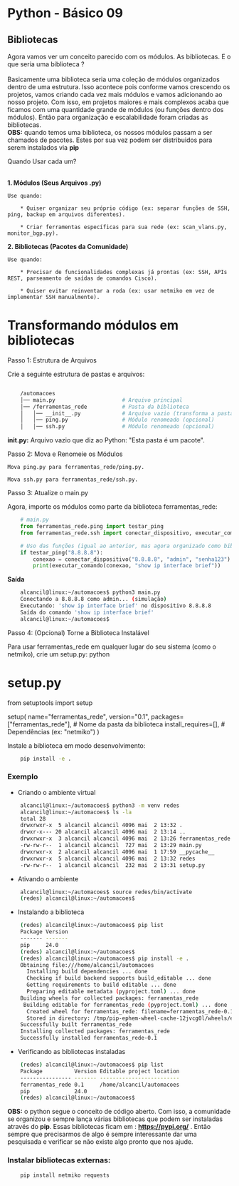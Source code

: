 # Python - Básico 09

## Bibliotecas

Agora vamos ver um conceito parecido com os módulos. As bibliotecas. E o que seria uma biblioteca ?  <br></br>
Basicamente uma biblioteca seria uma coleção de módulos organizados dentro de uma estrutura. Isso acontece pois conforme vamos crescendo os projetos, vamos criando cada vez mais módulos e vamos adicionando ao nosso projeto. Com isso, em projetos maiores e mais complexos acaba que ficamos com uma quantidade grande de módulos (ou funções dentro dos módulos). Então para organização e escalabilidade foram criadas as bibliotecas.  
**OBS:** quando temos uma biblioteca, os nossos módulos passam a ser chamados de pacotes. Estes por sua vez podem ser distribuidos para serem instalados via **pip**  

Quando Usar cada um?  <br></br>

**1. Módulos (Seus Arquivos .py)**

    Use quando:

        * Quiser organizar seu próprio código (ex: separar funções de SSH, ping, backup em arquivos diferentes).

        * Criar ferramentas específicas para sua rede (ex: scan_vlans.py, monitor_bgp.py).
    

**2. Bibliotecas (Pacotes da Comunidade)**

    Use quando:

        * Precisar de funcionalidades complexas já prontas (ex: SSH, APIs REST, parseamento de saídas de comandos Cisco).

        * Quiser evitar reinventar a roda (ex: usar netmiko em vez de implementar SSH manualmente).


# Transformando módulos em bibliotecas


Passo 1: Estrutura de Arquivos

Crie a seguinte estrutura de pastas e arquivos:

```Bash

    /automacoes
    │── main.py                     # Arquivo principal
    │── /ferramentas_rede           # Pasta da biblioteca
    │   │── __init__.py             # Arquivo vazio (transforma a pasta em pacote)
    │   │── ping.py                 # Módulo renomeado (opcional)
    │   │── ssh.py                  # Módulo renomeado (opcional)
```
**__init__.py:** Arquivo vazio que diz ao Python: "Esta pasta é um pacote".
    
Passo 2: Mova e Renomeie os Módulos

    Mova ping.py para ferramentas_rede/ping.py.

    Mova ssh.py para ferramentas_rede/ssh.py.

Passo 3: Atualize o main.py

Agora, importe os módulos como parte da biblioteca ferramentas_rede:

```Python
    # main.py
    from ferramentas_rede.ping import testar_ping
    from ferramentas_rede.ssh import conectar_dispositivo, executar_comando

    # Uso das funções (igual ao anterior, mas agora organizado como biblioteca)
    if testar_ping("8.8.8.8"):
        conexao = conectar_dispositivo("8.8.8.8", "admin", "senha123")
        print(executar_comando(conexao, "show ip interface brief"))
```

**Saída**

```Bash
    alcancil@linux:~/automacoes$ python3 main.py 
    Conectando a 8.8.8.8 como admin... (simulação)
    Executando: 'show ip interface brief' no dispositivo 8.8.8.8
    Saída do comando 'show ip interface brief'
    alcancil@linux:~/automacoes$ 
```

Passo 4: (Opcional) Torne a Biblioteca Instalável

Para usar ferramentas_rede em qualquer lugar do seu sistema (como o netmiko), crie um setup.py:
python

# setup.py
from setuptools import setup

setup(
    name="ferramentas_rede",
    version="0.1",
    packages=["ferramentas_rede"],  # Nome da pasta da biblioteca
    install_requires=[],            # Dependências (ex: "netmiko")
)

Instale a biblioteca em modo desenvolvimento:

```bash
    pip install -e .
```

### Exemplo

* Criando o ambiente virtual

```Bash
    alcancil@linux:~/automacoes$ python3 -m venv redes
    alcancil@linux:~/automacoes$ ls -la
    total 28
    drwxrwxr-x  5 alcancil alcancil 4096 mai  2 13:32 .
    drwxr-x--- 20 alcancil alcancil 4096 mai  2 13:14 ..
    drwxrwxr-x  3 alcancil alcancil 4096 mai  2 13:26 ferramentas_rede
    -rw-rw-r--  1 alcancil alcancil  727 mai  2 13:29 main.py
    drwxrwxr-x  2 alcancil alcancil 4096 mai  1 17:59 __pycache__
    drwxrwxr-x  5 alcancil alcancil 4096 mai  2 13:32 redes
    -rw-rw-r--  1 alcancil alcancil  232 mai  2 13:31 setup.py
```

* Ativando o ambiente  

```Bash
    alcancil@linux:~/automacoes$ source redes/bin/activate
    (redes) alcancil@linux:~/automacoes$
```

* Instalando a biblioteca  

```Bash
    (redes) alcancil@linux:~/automacoes$ pip list
    Package Version
    ------- -------
    pip     24.0
    (redes) alcancil@linux:~/automacoes$
    (redes) alcancil@linux:~/automacoes$ pip install -e .
    Obtaining file:///home/alcancil/automacoes
      Installing build dependencies ... done
      Checking if build backend supports build_editable ... done
      Getting requirements to build editable ... done
      Preparing editable metadata (pyproject.toml) ... done
    Building wheels for collected packages: ferramentas_rede
     Building editable for ferramentas_rede (pyproject.toml) ... done
      Created wheel for ferramentas_rede: filename=ferramentas_rede-0.1-0.editable-py3-none-any.whl size=2719 sha256=ca59d1651026f9db9752363c094f7c181a959009e81c71ac671c1a272aaa80e4
      Stored in directory: /tmp/pip-ephem-wheel-cache-12jvcg0l/wheels/e6/1c/68/53e78c2e777f48ad11d4e67928c2098ecbfe5de2470968c2c7
    Successfully built ferramentas_rede
    Installing collected packages: ferramentas_rede
    Successfully installed ferramentas_rede-0.1
```

* Verificando as bibliotecas instaladas  

```Bash
    (redes) alcancil@linux:~/automacoes$ pip list
    Package          Version Editable project location
    ---------------- ------- -------------------------
    ferramentas_rede 0.1     /home/alcancil/automacoes
    pip              24.0
    (redes) alcancil@linux:~/automacoes$ 
```

**OBS:** o python segue o conceito de código aberto. Com isso, a comunidade se organizou e sempre lança várias bibliotecas que podem ser instaladas através do **pip**. Essas bibliotecas ficam em : **https://pypi.org/** . Então sempre que precisarmos de algo é sempre interessante dar uma pesquisada e verificar se não existe algo pronto que nos ajude.

### Instalar bibliotecas externas:

```Python
    pip install netmiko requests
````
